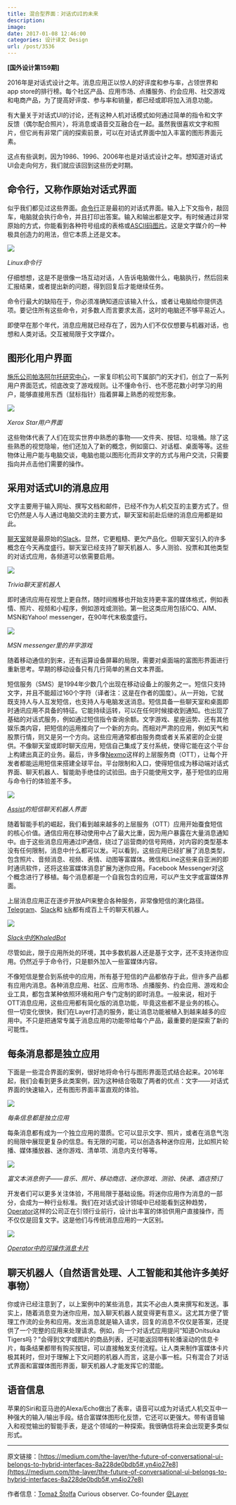 ```yaml
---
title: 混合型界面：对话式UI的未来
description: 
image: 
date: 2017-01-08 12:46:00
categories: 设计译文 Design
url: /post/3536
---
```


**[国外设计第159期]**

2016年是对话式设计之年。消息应用正以惊人的好评度和参与率，占领世界和app store的排行榜。每个社区产品、应用市场、点播服务、约会应用、社交游戏和电商产品，为了提高好评度、参与率和销量，都已经或即将加入消息功能。

有大量关于对话式UI的讨论，还有这种人机对话模式如何通过简单的指令和文字反馈（偶尔配合照片），将消息或语音交互融合在一起。虽然我很喜欢文字和照片，但它尚有非常广阔的探索前景，可以在对话式界面中加入丰富的图形界面元素。

这点有些讽刺，因为1986、1996、2006年也是对话式设计之年。想知道对话式UI会走向何方，我们就应该回到这些历史时期。

## 命令行，又称作原始对话式界面

似乎我们都见过这些界面。[命令行](https://en.wikipedia.org/wiki/Command-line_interface)正是最初的对话式界面。输入上下文指令，敲回车，电脑就会执行命令，并且打印出答案。输入和输出都是文字。有时候通过非常原始的方式，你能看到各种符号组成的表格或[ASCII码图片](https://en.wikipedia.org/wiki/ASCII_art)。这是文字媒介的一种极具创造力的用法，但它本质上还是文本。

![](https://cdn.victor42.work/posts/2017-01/01-05/1-vgMiTstFJG8nYmTSY0Od_g.png)

*Linux命令行*

仔细想想，这是不是很像一场互动对话，人告诉电脑做什么，电脑执行，然后回来汇报结果，或者提出新的问题，得到回复后才能继续任务。

命令行最大的缺陷在于，你必须准确知道应该输入什么，或者让电脑给你提供选项。要记住所有这些命令，对多数人而言要求太高，这时的电脑还不够平易近人。

即使早在那个年代，消息应用就已经存在了，因为人们不仅仅想要与机器对话，也想和人类对话。交互被局限于文字媒介。

## 图形化用户界面

[施乐公司帕洛阿尔托研究中心](https://en.wikipedia.org/wiki/PARC_%28company%29)，一家复印机公司下属部门的天才们，创立了一系列用户界面范式，彻底改变了游戏规则。让不懂命令行、也不愿花数小时学习的用户，能够直接用东西（鼠标指针）指着屏幕上熟悉的视觉形象。

![](https://cdn.victor42.work/posts/2017-01/01-05/1-SubONWzdZQXlUmH96fKlHA.jpeg)

*Xerox Star用户界面*

这些物体代表了人们在现实世界中熟悉的事物——文件夹、按钮、垃圾桶。除了这些熟悉的视觉隐喻，他们还加入了新的概念，例如窗口、对话框、桌面等等。这些物体让用户能与电脑交谈，电脑也能以图形化而非文字的方式与用户交流，只需要指向并点击他们需要的操作。

## 采用对话式UI的消息应用

文字主要用于输入网址、撰写文档和邮件，已经不作为人机交互的主要方式了。但它仍然是人与人通过电脑交流的主要方式，聊天室和前赴后继的消息应用都是如此。

[聊天室](https://en.wikipedia.org/wiki/Internet_Relay_Chat)就是最原始的[Slack](https://slack.com)。显然，它更粗糙、更欠产品化。但聊天室引入的许多概念在今天再度盛行。聊天室已经支持了聊天机器人、多人测验、投票和其他类型的对话式应用，各频道可以依需要启用。

![](https://cdn.victor42.work/posts/2017-01/01-05/1-_hBjjP9PVqgI6sHs4gC-DQ.jpeg)

*Trivia聊天室机器人*

即时通讯应用在视觉上更自然，随时间推移也开始支持更丰富的媒体格式，例如表情、照片、视频和小程序，例如游戏或测验。第一批这类应用包括ICQ、AIM、MSN和Yahoo! messenger，在90年代末极度盛行。

![](https://cdn.victor42.work/posts/2017-01/01-05/1-TpEf1IFD77jLrI-6GDu8uw.jpeg)

*MSN messenger里的井字游戏*

随着移动通信的到来，还有运算设备屏幕的局限，需要对桌面端的富图形界面进行重新思考。早期的移动设备只有几行简单的黑白文本界面。

短信服务（SMS）是1994年少数几个出现在移动设备上的服务之一。短信只支持文字，并且不能超过160个字符（译者注：这是在作者的国度）。从一开始，它就既支持人与人互发短信，也支持人与电脑发送消息。短信具备一些聊天室和桌面即时通讯应用不具备的特征。它能持续运转，可以在任何时候接收到通知。也出现了基础的对话式服务，例如通过短信指令查询余额。文字游戏、星座运势、还有其他娱乐类内容，把短信的运用推向了一个新的方向。而相对严肃的应用，例如天气和股票行情，则又是另一个方向。这些应用通常都由服务商或者关系紧密的企业提供。不像聊天室或即时聊天应用，短信自己集成了支付系统，使得它能在这个平台上构建出真正的业务。最后，许多像[Nexmo](https://www.nexmo.com)这样的上层服务商（OTT），让每个开发者都能运用短信来搭建全球平台。平台限制和入口，使得短信成为移动端对话式界面、聊天机器人、智能助手绝佳的试验田。由于只能使用文字，基于短信的应用与命令行的体验差不多。

![](https://cdn.victor42.work/posts/2017-01/01-05/1-DZksqy11nRFRRGwn9SwHxQ.png)

*[Assist](http://assi.st)的短信聊天机器人界面*

随着智能手机的崛起，我们看到越来越多的上层服务（OTT）应用开始蚕食短信的核心价值。通信应用在移动使用中占了最大比重，因为用户暴露在大量消息通知中。由于这些消息应用通过IP通信，绕过了运营商的信号网络，对内容的类型基本没有任何限制，消息中什么都可以发。可以看到，这些应用已经扩展了消息类型，包含照片、音频消息、视频、表情、动图等富媒体。微信和Line这些来自亚洲的即时通讯软件，还将这些富媒体消息扩展为迷你应用。Facebook Messenger对这个概念进行了移植。每个消息都是一个自我包含的应用，可以产生文字或富媒体界面。

上层消息应用正在逐步开放API来整合各种服务，非常像短信的演化路径。[Telegram](https://core.telegram.org/bots)、[Slack](https://api.slack.com/bot-users)和 [kik](http://www.kik.com)都有成百上千的聊天机器人。

![](https://cdn.victor42.work/posts/2017-01/01-05/1-LPOVLc7cAxrAjLNZaUPWTA.gif)

*[Slack中的KhaledBot](http://khaledbot.com/)*

尽管如此，限于应用所处的环境，其中多数机器人还是基于文字，还不支持迷你应用。仍然近乎于命令行，只是额外加入一些富媒体内容。

不像短信是整合到系统中的应用，所有基于短信的产品都依存于此，但许多产品都有应用内消息。各种消息应用、社区、应用市场、点播服务、约会应用、游戏和企业工具，都包含某种依照环境和用户专门定制的即时消息。一般来说，相对于OTT消息应用，这些应用都有简化版的消息功能，毕竟这些都不是业务的核心。但一切变化很快，我们在Layer打造的服务，能让消息功能被植入到越来越多的应用中。不只是把通常专属于消息应用的功能带给每个产品，最重要的是探索了新的可能性。

## 每条消息都是独立应用

下面是一些混合界面的案例，很好地将命令行与图形界面范式结合起来。2016年起，我们会看到更多此类案例，因为这种结合吸取了两者的优点：文字——对话式界面的快速输入，还有图形界面丰富直观的体验。

![](https://cdn.victor42.work/posts/2017-01/01-05/1-6tYG_b5PkO7QpY_PithljA.gif)

*每条信息都是独立应用*

每条消息都有成为一个独立应用的潜质。它可以显示文字、照片，或者在消息气泡的局限中展现更复杂的信息。有无限的可能，可以创造各种迷你应用，比如照片轮播、媒体播放器、迷你游戏、清单项、消息内支付等等。

![](https://cdn.victor42.work/posts/2017-01/01-05/1-v4dyDpzbolNjyexHGNiQsw.png)

*富文本消息例子——音乐、照片、移动商店、迷你游戏、测验、快递、酒店预订*

开发者们可以更多关注体验，不用局限于基础设施。将迷你应用作为消息的一部分，会成为一种行业标准。我们在对话式设计领域中已经能看到这种趋势，[Operator](http://operator.com)这样的公司正在引领行业前行，设计出丰富的体验供用户直接操作，而不仅仅是回复文字。这是他们与传统消息应用的一大区别。

![](https://cdn.victor42.work/posts/2017-01/01-05/1-hGEAZ8AfBrRWWLU-0llWFQ.png)

*[Operator中的可操作消息卡片](http://operator.com)*

## 聊天机器人（自然语言处理、人工智能和其他许多美好事物）

你或许已经注意到了，以上案例中的某些消息，其实不必由人类来撰写和发送。事实上，随着消息变为迷你应用，加入聊天机器人就变得更有意义。这尤其方便了管理工作流的业务和应用。发出消息就是输入请求，回复的消息不仅仅是答案，还提供了一个完整的应用来处理请求。例如，向一个对话式应用提问“知道Onitsuka Tigers吗？”会得到文字或图片的商品列表，还可能返回带有轮播滚动的信息卡片，每条结果都带有购买按钮，可以直接触发支付流程。让人类来制作富媒体卡片极其耗时，但对于理解上下文问题的机器人而言，这是小事一桩。只有混合了对话式界面和富媒体图形界面，聊天机器人才能发挥它的潜能。

## 语音信息

苹果的Siri和亚马逊的Alexa/Echo做出了表率，语音可以成为对话式人机交互中一种强大的输入/输出手段。结合富媒体图形化反馈，它还可以更强大。带有语音输入和视觉输出的智能手表，是这个领域的一种探索。我很确信将来会出现更多类似形式。

---

原文链接：[https://medium.com/the-layer/the-future-of-conversational-ui-belongs-to-hybrid-interfaces-8a228de0bdb5#.yn4io27e8](https://medium.com/the-layer/the-future-of-conversational-ui-belongs-to-hybrid-interfaces-8a228de0bdb5#.yn4io27e8)

作者信息：[Tomaž Štolfa](https://medium.com/@tomazstolfa)
Curious observer. Co-founder [@Layer](http://twitter.com/Layer)